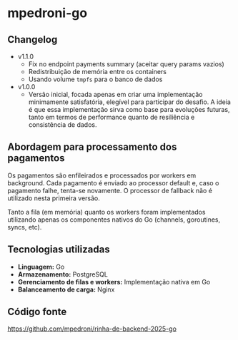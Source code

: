 # mpedroni-go

## Changelog

- v1.1.0
  - Fix no endpoint payments summary (aceitar query params vazios)
  - Redistribuição de memória entre os containers
  - Usando volume `tmpfs` para o banco de dados
- v1.0.0
  - Versão inicial, focada apenas em criar uma implementação minimamente satisfatória, elegível para participar do desafio. A ideia é que essa implementação sirva como base para evoluções futuras, tanto em termos de performance quanto de resiliência e consistência de dados.

## Abordagem para processamento dos pagamentos

Os pagamentos são enfileirados e processados por workers em background. Cada pagamento é enviado ao processor default e, caso o pagamento falhe, tenta-se novamente. O processor de fallback não é utilizado nesta primeira versão.

Tanto a fila (em memória) quanto os workers foram implementados utilizando apenas os componentes nativos do Go (channels, goroutines, syncs, etc).

## Tecnologias utilizadas

- **Linguagem:** Go
- **Armazenamento:** PostgreSQL
- **Gerenciamento de filas e workers:** Implementação nativa em Go
- **Balanceamento de carga:** Nginx

## Código fonte

<https://github.com/mpedroni/rinha-de-backend-2025-go>

